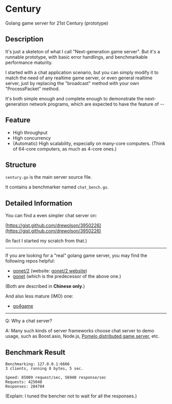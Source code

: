 # Century
Golang game server for 21st Century (prototype)

## Description

It's just a skeleton of what I call "Next-generation game server". But it's a runnable prototype, with basic error handlings, and benchmarkable performance maturity.

I started with a chat application scenario, but you can simply modify it to match the need of any realtime game server, or even general realtime server, just by replacing the "broadcast" method with your own "ProcessPacket" method.

It's both simple enough and complete enough to demonstrate the next-generation network programs, which are expected to have the feature of --

## Feature

* High throughput
* High concurrency
* (Automatic) High scalability, especially on many-core computers. (Think of 64-core computers, as much as 4-core ones.)

## Structure

`century.go` is the main server source file.

It contains a benchmarker named `chat_bench.go`.

## 

## Detailed Information

You can find a even simpler chat server on:

[https://gist.github.com/drewolson/3950226](https://gist.github.com/drewolson/3950226)

(In fact I started my scratch from that.)

----------------

If you are looking for a "real" golang game server, you may find the following repos helpful:

* [gonet/2](https://github.com/gonet2) (website: [gonet/2 website](http://gonet2.github.io/))
* [gonet](https://github.com/xtaci/gonet) (which is the predecessor of the above one.)

(Both are described in **Chinese only**.)

And also less mature (IMO) one:

* [go4game](https://github.com/kasworld/go4game)

----------------

Q: Why a chat server?

A: Many such kinds of server frameworks choose chat server to demo usage, such as Boost.asio, Node.js, [Pomelo distributed game server](https://github.com/NetEase/pomelo), etc.



## Benchmark Result

```
Benchmarking: 127.0.0.1:6666
3 clients, running 8 bytes, 5 sec.

Speed: 85009 request/sec, 56940 response/sec
Requests: 425048
Responses: 284704
```

(Explain: I tuned the bencher not to wait for all the responses.)
